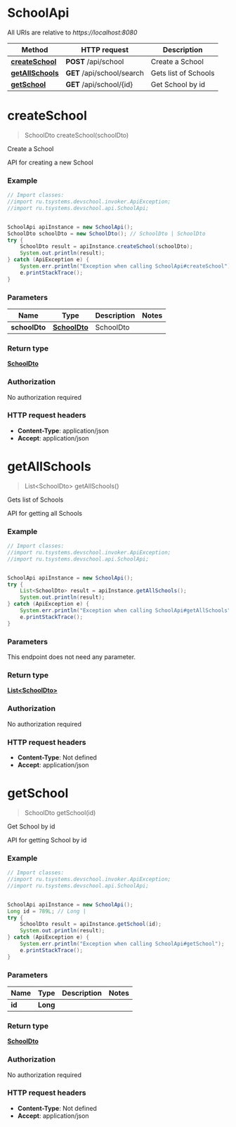 # SchoolApi

All URIs are relative to *https://localhost:8080*

Method | HTTP request | Description
------------- | ------------- | -------------
[**createSchool**](SchoolApi.md#createSchool) | **POST** /api/school | Create a School
[**getAllSchools**](SchoolApi.md#getAllSchools) | **GET** /api/school/search | Gets list of Schools
[**getSchool**](SchoolApi.md#getSchool) | **GET** /api/school/{id} | Get School by id


<a name="createSchool"></a>
# **createSchool**
> SchoolDto createSchool(schoolDto)

Create a School

API for creating a new School

### Example
```java
// Import classes:
//import ru.tsystems.devschool.invoker.ApiException;
//import ru.tsystems.devschool.api.SchoolApi;


SchoolApi apiInstance = new SchoolApi();
SchoolDto schoolDto = new SchoolDto(); // SchoolDto | SchoolDto
try {
    SchoolDto result = apiInstance.createSchool(schoolDto);
    System.out.println(result);
} catch (ApiException e) {
    System.err.println("Exception when calling SchoolApi#createSchool");
    e.printStackTrace();
}
```

### Parameters

Name | Type | Description  | Notes
------------- | ------------- | ------------- | -------------
 **schoolDto** | [**SchoolDto**](SchoolDto.md)| SchoolDto |

### Return type

[**SchoolDto**](SchoolDto.md)

### Authorization

No authorization required

### HTTP request headers

 - **Content-Type**: application/json
 - **Accept**: application/json

<a name="getAllSchools"></a>
# **getAllSchools**
> List&lt;SchoolDto&gt; getAllSchools()

Gets list of Schools

API for getting all Schools

### Example
```java
// Import classes:
//import ru.tsystems.devschool.invoker.ApiException;
//import ru.tsystems.devschool.api.SchoolApi;


SchoolApi apiInstance = new SchoolApi();
try {
    List<SchoolDto> result = apiInstance.getAllSchools();
    System.out.println(result);
} catch (ApiException e) {
    System.err.println("Exception when calling SchoolApi#getAllSchools");
    e.printStackTrace();
}
```

### Parameters
This endpoint does not need any parameter.

### Return type

[**List&lt;SchoolDto&gt;**](SchoolDto.md)

### Authorization

No authorization required

### HTTP request headers

 - **Content-Type**: Not defined
 - **Accept**: application/json

<a name="getSchool"></a>
# **getSchool**
> SchoolDto getSchool(id)

Get School by id

API for getting School by id

### Example
```java
// Import classes:
//import ru.tsystems.devschool.invoker.ApiException;
//import ru.tsystems.devschool.api.SchoolApi;


SchoolApi apiInstance = new SchoolApi();
Long id = 789L; // Long | 
try {
    SchoolDto result = apiInstance.getSchool(id);
    System.out.println(result);
} catch (ApiException e) {
    System.err.println("Exception when calling SchoolApi#getSchool");
    e.printStackTrace();
}
```

### Parameters

Name | Type | Description  | Notes
------------- | ------------- | ------------- | -------------
 **id** | **Long**|  |

### Return type

[**SchoolDto**](SchoolDto.md)

### Authorization

No authorization required

### HTTP request headers

 - **Content-Type**: Not defined
 - **Accept**: application/json

